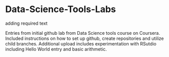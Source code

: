 # Data-Science-Tools-Labs
adding required text 

Entries from initial github lab from Data Science tools course on Coursera. Included instructions on how to set up github, create repositories and utilize child branches. Additional upload includes experimentation with RSutdio including Hello World entry and basic arithmetic. 

